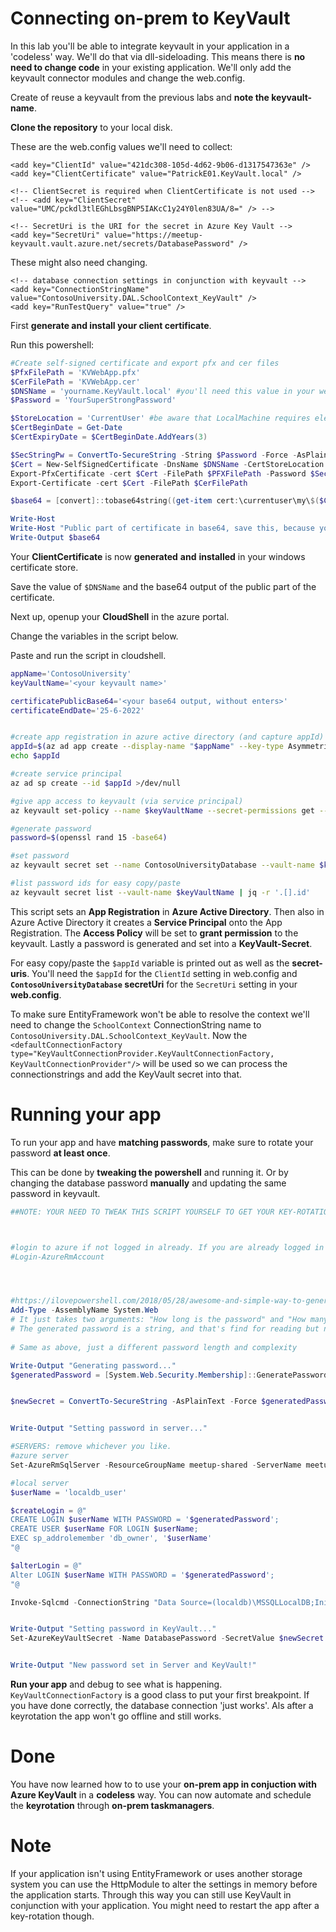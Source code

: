# Connecting on-prem to KeyVault



In this lab you'll be able to integrate keyvault in your application in a 'codeless' way. We'll do that via dll-sideloading. This means there is **no need to change code** in your existing application. We'll only add the keyvault connector modules and change the web.config.



Create of reuse a keyvault from the previous labs and **note the keyvault-name**.

**Clone the repository** to your local disk.



These are the web.config values we'll need to collect:

    <add key="ClientId" value="421dc308-105d-4d62-9b06-d1317547363e" />
    <add key="ClientCertificate" value="PatrickE01.KeyVault.local" />
    
    <!-- ClientSecret is required when ClientCertificate is not used -->
    <!-- <add key="ClientSecret" value="UMC/pckdl3tlEGhLbsgBNP5IAKcC1y24Y0len83UA/8=" /> -->
    
    <!-- SecretUri is the URI for the secret in Azure Key Vault -->
    <add key="SecretUri" value="https://meetup-keyvault.vault.azure.net/secrets/DatabasePassword" />


These might also need changing.

    <!-- database connection settings in conjunction with keyvault -->
    <add key="ConnectionStringName" value="ContosoUniversity.DAL.SchoolContext_KeyVault" />
    <add key="RunTestQuery" value="true" />


First **generate and install your client certificate**.

Run this powershell:

```powershell
#Create self-signed certificate and export pfx and cer files 
$PfxFilePath = 'KVWebApp.pfx'
$CerFilePath = 'KVWebApp.cer'
$DNSName = 'yourname.KeyVault.local' #you'll need this value in your web.config
$Password = 'YourSuperStrongPassword'

$StoreLocation = 'CurrentUser' #be aware that LocalMachine requires elevated privileges
$CertBeginDate = Get-Date
$CertExpiryDate = $CertBeginDate.AddYears(3)

$SecStringPw = ConvertTo-SecureString -String $Password -Force -AsPlainText 
$Cert = New-SelfSignedCertificate -DnsName $DNSName -CertStoreLocation "cert:\$StoreLocation\My" -NotBefore $CertBeginDate -NotAfter $CertExpiryDate -KeySpec Signature
Export-PfxCertificate -cert $Cert -FilePath $PFXFilePath -Password $SecStringPw 
Export-Certificate -cert $Cert -FilePath $CerFilePath 

$base64 = [convert]::tobase64string((get-item cert:\currentuser\my\$($Cert.Thumbprint)).RawData)

Write-Host 
Write-Host "Public part of certificate in base64, save this, because you'll need this later:"
Write-Output $base64
```



Your **ClientCertificate** is now **generated** **and** **installed** in your windows certificate store.

Save the value of `$DNSName` and the base64 output of the public part of the certificate.



Next up, openup your **CloudShell** in the azure portal.

Change the variables in the script below.

Paste and run the script in cloudshell.

```bash
appName='ContosoUniversity'
keyVaultName='<your keyvault name>'

certificatePublicBase64='<your base64 output, without enters>'
certificateEndDate='25-6-2022'


#create app registration in azure active directory (and capture appId)
appId=$(az ad app create --display-name "$appName" --key-type AsymmetricX509Cert --key-value $certificatePublicBase64 --end-date $certificateEndDate | jq -r '.appId')
echo $appId

#create service principal
az ad sp create --id $appId >/dev/null

#give app access to keyvault (via service principal)
az keyvault set-policy --name $keyVaultName --secret-permissions get --spn $appId >/dev/null

#generate password
password=$(openssl rand 15 -base64)

#set password
az keyvault secret set --name ContosoUniversityDatabase --vault-name $keyVaultName --description "password used to acces the Contoso database" --value "$password" >/dev/null

#list password ids for easy copy/paste
az keyvault secret list --vault-name $keyVaultName | jq -r '.[].id'
```

This script sets an **App Registration** in **Azure Active Directory**. Then also in Azure Active Directory it creates a **Service Principal** onto the App Registration. The **Access Policy** will be set to **grant permission** to the keyvault. Lastly a password is generated and set into a **KeyVault-Secret**.



For easy copy/paste the `$appId` variable is printed out as well as the **secret-uris**. You'll need the `$appId` for the `ClientId` setting in web.config and **`ContosoUniversityDatabase` secretUri** for the `SecretUri` setting in your **web.config**.



To make sure EntityFramework won't be able to resolve the context we'll need to change the `SchoolContext` ConnectionString name to `ContosoUniversity.DAL.SchoolContext_KeyVault`. Now the ` <defaultConnectionFactory type="KeyVaultConnectionProvider.KeyVaultConnectionFactory, KeyVaultConnectionProvider"/>` will be used so we can process the connectionstrings and add the KeyVault secret into that.

 

# Running your app

To run your app and have **matching passwords**, make sure to rotate your password **at least once**.

This can be done by **tweaking the powershell** and running it. Or by changing the database password **manually** and updating the same password in keyvault.



```powershell
##NOTE: YOUR NEED TO TWEAK THIS SCRIPT YOURSELF TO GET YOUR KEY-ROTATION TO WORK AS PART OF THE LAB EXPERIENCE



#login to azure if not logged in already. If you are already logged in you can comment this line out.
#Login-AzureRmAccount




#https://ilovepowershell.com/2018/05/28/awesome-and-simple-way-to-generate-random-passwords-with-powershell/
Add-Type -AssemblyName System.Web 
# It just takes two arguments: "How long is the password" and "How many special characters"?
# The generated password is a string, and that's find for reading but not useful for creating a credential object. So you'll usually need to convert the password into a SecureString.
 
# Same as above, just a different password length and complexity

Write-Output "Generating password..."
$generatedPassword = [System.Web.Security.Membership]::GeneratePassword(30,10)


$newSecret = ConvertTo-SecureString -AsPlainText -Force $generatedPassword 


Write-Output "Setting password in server..."

#SERVERS: remove whichever you like.
#azure server
Set-AzureRmSqlServer -ResourceGroupName meetup-shared -ServerName meetup-shared -SqlAdministratorPassword $newSecret | out-null

#local server
$userName = 'localdb_user'

$createLogin = @"
CREATE LOGIN $userName WITH PASSWORD = '$generatedPassword';
CREATE USER $userName FOR LOGIN $userName;
EXEC sp_addrolemember 'db_owner', '$userName'
"@

$alterLogin = @"
Alter LOGIN $userName WITH PASSWORD = '$generatedPassword';
"@ 

Invoke-Sqlcmd -ConnectionString "Data Source=(localdb)\MSSQLLocalDB;Initial Catalog=ContosoUniversity2" -Query $alterLogin


Write-Output "Setting password in KeyVault..."
Set-AzureKeyVaultSecret -Name DatabasePassword -SecretValue $newSecret -VaultName pvekeyvaulttest | out-null


Write-Output "New password set in Server and KeyVault!"
```



**Run your app** and debug to see what is happening. `KeyVaultConnectionFactory` is a good class to put your first breakpoint. If you have done correctly, the database connection 'just works'. Als after a keyrotation the app won't go offline and still works.





# Done

You have now learned how to to use your **on-prem app in conjuction with Azure KeyVault** in a **codeless** way. You can now automate and schedule the **keyrotation** through **on-prem taskmanagers**.



# Note

If your application isn't using EntityFramework or uses another storage system you can use the HttpModule to alter the settings in memory before the application starts. Through this way you can still use KeyVault in conjunction with your application. You might need to restart the app after a key-rotation though.

